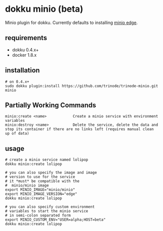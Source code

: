 # dokku minio (beta) 

Minio plugin for dokku. Currently defaults to installing [minio edge](https://hub.docker.com/minio/minio/).

## requirements

- dokku 0.4.x+
- docker 1.8.x

## installation

```shell
# on 0.4.x+
sudo dokku plugin:install https://github.com/trinode/trinode-minio.git minio
```



## Partially Working Commands

```
minio:create <name>            Create a minio service with environment variables
minio:destroy <name>           Delete the service, delete the data and stop its container if there are no links left (requires manual clean up of data)

```


## usage

```shell
# create a minio service named lolipop
dokku minio:create lolipop

# you can also specify the image and image
# version to use for the service
# it *must* be compatible with the
#  minio/minio image
export MINIO_IMAGE="minio/minio"
export MINIO_IMAGE_VERSION="edge"
dokku minio:create lolipop

# you can also specify custom environment
# variables to start the minio service
# in semi-colon separated form
export MINIO_CUSTOM_ENV="USER=alpha;HOST=beta"
dokku minio:create lolipop
```
